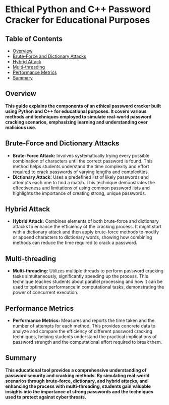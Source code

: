 
<h1 id="top">Ethical Python and C++ Password Cracker for Educational Purposes</h1>

<h2>Table of Contents</h2>

- [Overview](#overview)
- [Brute-Force and Dictionary Attacks](#brute-force-and-dictionary-attacks)
- [Hybrid Attack](#hybrid-attack)
- [Multi-threading](#multi-threading)
- [Performance Metrics](#performance-metrics)
- [Summary](#summary)
  
<h2 id="overview">Overview</h2>
<b>This guide explains the components of an ethical password cracker built using Python and C++ for educational purposes. It covers various methods and techniques employed to simulate real-world password cracking scenarios, emphasizing learning and understanding over malicious use.</b>
<h2 id="brute-force-and-dictionary-attacks">Brute-Force and Dictionary Attacks</h2>
<ul>
    <li><b>Brute-Force Attack:</b> Involves systematically trying every possible combination of characters until the correct password is found. This method helps students understand the time complexity and effort required to crack passwords of varying lengths and complexities.</li>
    <li><b>Dictionary Attack:</b> Uses a predefined list of likely passwords and attempts each one to find a match. This technique demonstrates the effectiveness and limitations of using common password lists and highlights the importance of creating strong, unique passwords.</li>
</ul>
<h2 id="hybrid-attack">Hybrid Attack</h2>
<ul>
    <li><b>Hybrid Attack:</b> Combines elements of both brute-force and dictionary attacks to enhance the efficiency of the cracking process. It might start with a dictionary attack and then apply brute-force methods to modify or append characters to dictionary words, showing how combining methods can reduce the time required to crack a password.</li>
</ul>
<h2 id="multi-threading">Multi-threading</h2>
<ul>
    <li><b>Multi-threading:</b> Utilizes multiple threads to perform password cracking tasks simultaneously, significantly speeding up the process. This technique teaches students about parallel processing and how it can be used to optimize performance in computational tasks, demonstrating the power of concurrent execution.</li>
</ul>
<h2 id="performance-metrics">Performance Metrics</h2>
<ul>
    <li><b>Performance Metrics:</b> Measures and reports the time taken and the number of attempts for each method. This provides concrete data to analyze and compare the efficiency of different password cracking techniques, helping students understand the practical implications of password strength and the computational effort required to break them.</li>
</ul>
<h2 id="summary">Summary</h2>
<b>This educational tool provides a comprehensive understanding of password security and cracking methods. By simulating real-world scenarios through brute-force, dictionary, and hybrid attacks, and enhancing the process with multi-threading, students gain valuable insights into the importance of strong passwords and the techniques used to protect against cyber threats.</b>
